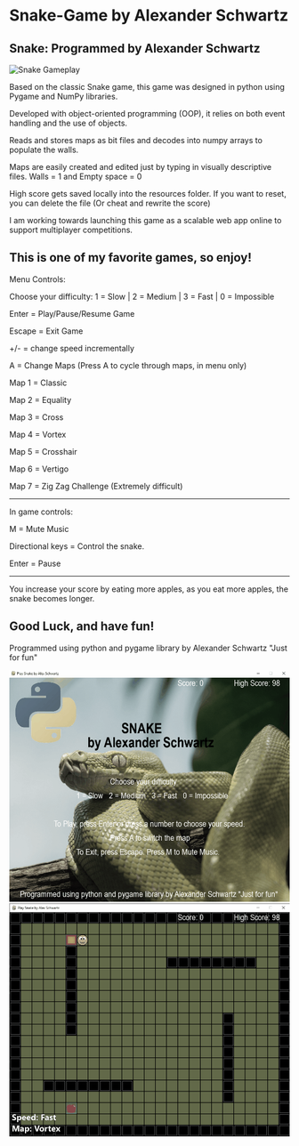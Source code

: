 # Snake-Game by Alexander Schwartz

Snake: Programmed by Alexander Schwartz
---------------------------------------------------
![Snake Gameplay](/resources/gameplayAll.gif "All Maps")

Based on the classic Snake game, this game was designed in python using Pygame and NumPy libraries.

Developed with object-oriented programming (OOP), it relies on both event handling and the use of objects.

Reads and stores maps as bit files and decodes into numpy arrays to populate the walls.

Maps are easily created and edited just by typing in visually descriptive files.
Walls = 1 and Empty space = 0

High score gets saved locally into the resources folder. If you want to reset, you can delete the file (Or cheat and rewrite the score)

I am working towards launching this game as a scalable web app online to support multiplayer competitions.

This is one of my favorite games, so enjoy!
---------------------------------------------------

Menu Controls:

Choose your difficulty:
1 = Slow | 2 = Medium | 3 = Fast | 0 = Impossible

Enter = Play/Pause/Resume Game

Escape = Exit Game

+/- = change speed incrementally

A = Change Maps (Press A to cycle through maps, in menu only)

Map 1 = Classic

Map 2 = Equality

Map 3 = Cross

Map 4 = Vortex

Map 5 = Crosshair

Map 6 = Vertigo

Map 7 = Zig Zag Challenge (Extremely difficult)


---------------------------------------------------

In game controls:

M = Mute Music

Directional keys = Control the snake.

Enter = Pause

---------------------------------------------------

You increase your score by eating more apples, as you eat more apples, the snake becomes longer.

Good Luck, and have fun!
---------------------------------------------------


Programmed using python and pygame library by Alexander Schwartz "Just for fun"


![Snake Gameplay](/resources/gameplay1.gif "Snake Gameplay")
![Snake Gameplay](/resources/gameplayVortex.gif "Vortex")
